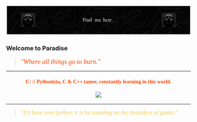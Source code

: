 [![Header](https://raw.githubusercontent.com/fireasescape/fireasescape/master/head_first.png "Header")](#)


### Welcome to Paradise

> <font face="serif" color="#FF4500" size="4">*"Where all things go to burn."*</font>

---

<h4 align="center">
  <samp style="font-family: Cursive; color: #FF4500;"> 
    C: // Pythonista, C & C++ tamer, constantly learning in this world.  
  </samp>
</h4>

<p align="center">
  <img width="350" src="https://i.giphy.com/media/v1.Y2lkPTc5MGI3NjExcmVtenYzaWcxNmN6MndoNDFqaDZpMzk5aW0ybWwzMHZjd3QzOHVhayZlcD12MV9pbnRlcm5hbF9naWZfYnlfaWQmY3Q9Zw/3o6ZtcUf1D8jgdwt44/giphy.gif">
</p>

---

> <font face="serif" color="#F2CF4A" size="3">*"If I have seen further, it is by standing on the shoulders of giants."*</font>


